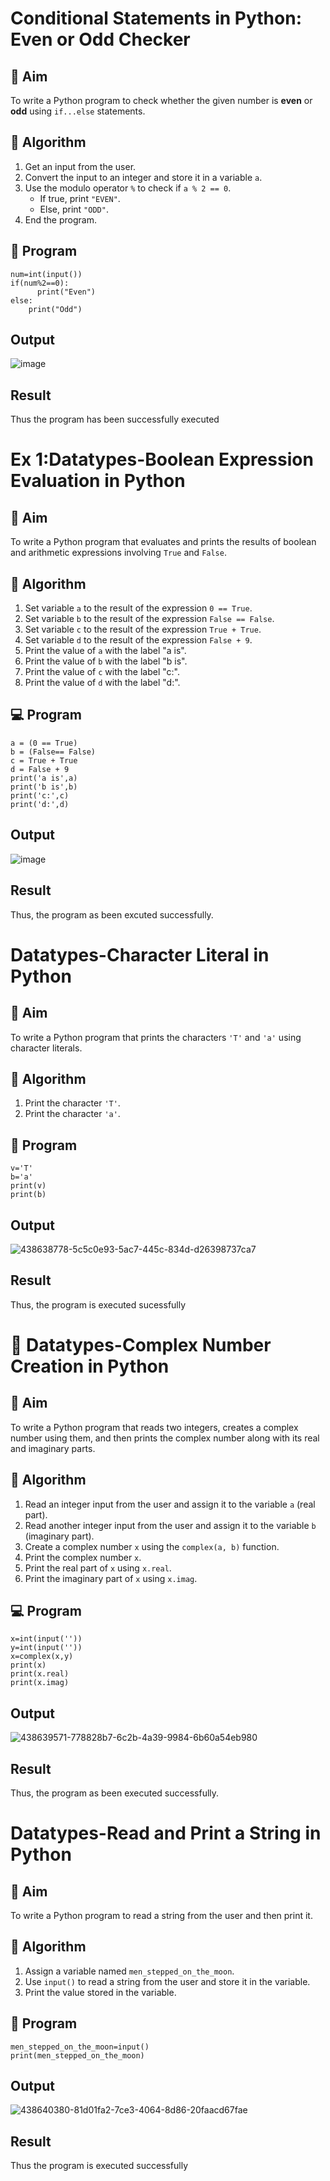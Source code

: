 # Conditional Statements in Python: Even or Odd Checker

## 🎯 Aim
To write a Python program to check whether the given number is **even** or **odd** using `if...else` statements.

## 🧠 Algorithm
1. Get an input from the user.
2. Convert the input to an integer and store it in a variable `a`.
3. Use the modulo operator `%` to check if `a % 2 == 0`.
   - If true, print `"EVEN"`.
   - Else, print `"ODD"`.
4. End the program.

## 🧾 Program
```
num=int(input())
if(num%2==0):
      print("Even")
else:
    print("Odd")
```    
## Output
![image](https://github.com/user-attachments/assets/2d1612a7-8a61-4033-88cb-5fcbab407c5c)

## Result
Thus the program has been successfully executed


# Ex 1:Datatypes-Boolean Expression Evaluation in Python

## 🎯 Aim
To write a Python program that evaluates and prints the results of boolean and arithmetic expressions involving `True` and `False`.

## 🧠 Algorithm
1. Set variable `a` to the result of the expression `0 == True`.
2. Set variable `b` to the result of the expression `False == False`.
3. Set variable `c` to the result of the expression `True + True`.
4. Set variable `d` to the result of the expression `False + 9`.
5. Print the value of `a` with the label "a is".
6. Print the value of `b` with the label "b is".
7. Print the value of `c` with the label "c:".
8. Print the value of `d` with the label "d:".

## 💻 Program
```
a = (0 == True)
b = (False== False)
c = True + True
d = False + 9
print('a is',a)
print('b is',b)
print('c:',c)
print('d:',d)
```
## Output
![image](https://github.com/user-attachments/assets/ea64d494-b2a2-4b1a-833e-0e561296ecf0)

## Result
Thus, the program as been excuted successfully.

# Datatypes-Character Literal in Python

## 🎯 Aim
To write a Python program that prints the characters `'T'` and `'a'` using character literals.

## 🧠 Algorithm
1. Print the character `'T'`.
2. Print the character `'a'`.

## 🧾 Program
```
v='T'
b='a'
print(v)
print(b)
```

## Output
![438638778-5c5c0e93-5ac7-445c-834d-d26398737ca7](https://github.com/user-attachments/assets/1e47325f-7662-4579-b3c1-2ec2835c552d)

## Result
Thus, the program is executed sucessfully

# 🧮 Datatypes-Complex Number Creation in Python

## 🎯 Aim
To write a Python program that reads two integers, creates a complex number using them, and then prints the complex number along with its real and imaginary parts.

## 🧠 Algorithm
1. Read an integer input from the user and assign it to the variable `a` (real part).
2. Read another integer input from the user and assign it to the variable `b` (imaginary part).
3. Create a complex number `x` using the `complex(a, b)` function.
4. Print the complex number `x`.
5. Print the real part of `x` using `x.real`.
6. Print the imaginary part of `x` using `x.imag`.


## 💻 Program
```
x=int(input(''))
y=int(input(''))
x=complex(x,y)
print(x)
print(x.real)
print(x.imag)
```
## Output
![438639571-778828b7-6c2b-4a39-9984-6b60a54eb980](https://github.com/user-attachments/assets/31586238-a956-469b-814c-f368cf28d8e2)


## Result
Thus, the program as been executed successfully.

# Datatypes-Read and Print a String in Python

## 🎯 Aim
To write a Python program to read a string from the user and then print it.

## 🧠 Algorithm
1. Assign a variable named `men_stepped_on_the_moon`.
2. Use `input()` to read a string from the user and store it in the variable.
3. Print the value stored in the variable.

## 🧾 Program
```
men_stepped_on_the_moon=input()
print(men_stepped_on_the_moon)
```
## Output
![438640380-81d01fa2-7ce3-4064-8d86-20faacd67fae](https://github.com/user-attachments/assets/b998caa7-be79-4281-8713-527be2030f2d)

## Result
Thus the program is executed successfully
